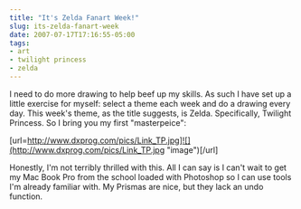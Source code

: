 ```yaml
---
title: "It's Zelda Fanart Week!"
slug: its-zelda-fanart-week
date: 2007-07-17T17:16:55-05:00
tags:
- art
- twilight princess
- zelda
---
```

I need to do more drawing to help beef up my skills. As such I have set up a little exercise for myself: select a theme each week and do a drawing every day. This week's theme, as the title suggests, is Zelda. Specifically, Twilight Princess. So I bring you my first "masterpeice":

[url=http://www.dxprog.com/pics/Link_TP.jpg]![](http://www.dxprog.com/pics/Link_TP.jpg "image")[/url]

Honestly, I'm not terribly thrilled with this. All I can say is I can't wait to get my Mac Book Pro from the school loaded with Photoshop so I can use tools I'm already familiar with. My Prismas are nice, but they lack an undo function.
